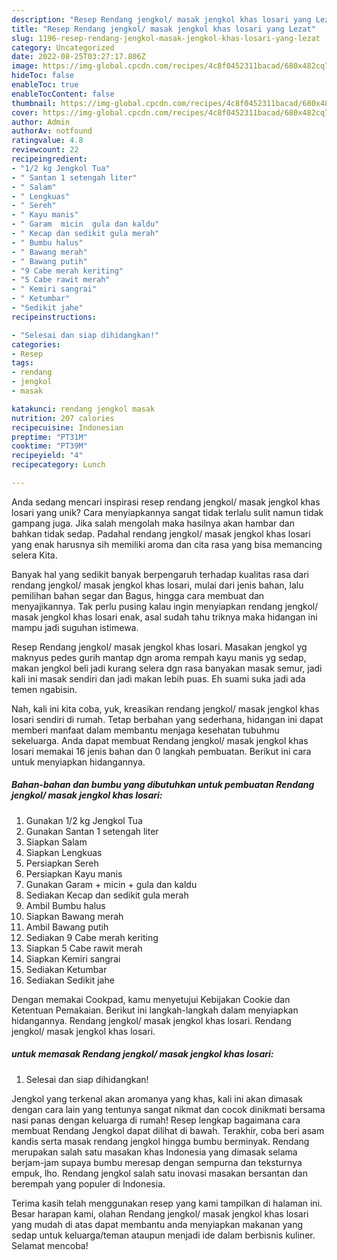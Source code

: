 ```yaml
---
description: "Resep Rendang jengkol/ masak jengkol khas losari yang Lezat"
title: "Resep Rendang jengkol/ masak jengkol khas losari yang Lezat"
slug: 1196-resep-rendang-jengkol-masak-jengkol-khas-losari-yang-lezat
category: Uncategorized
date: 2022-08-25T03:27:17.806Z
image: https://img-global.cpcdn.com/recipes/4c8f0452311bacad/680x482cq70/rendang-jengkol-masak-jengkol-khas-losari-foto-resep-utama.jpg
hideToc: false
enableToc: true
enableTocContent: false
thumbnail: https://img-global.cpcdn.com/recipes/4c8f0452311bacad/680x482cq70/rendang-jengkol-masak-jengkol-khas-losari-foto-resep-utama.jpg
cover: https://img-global.cpcdn.com/recipes/4c8f0452311bacad/680x482cq70/rendang-jengkol-masak-jengkol-khas-losari-foto-resep-utama.jpg
author: Admin
authorAv: notfound
ratingvalue: 4.8
reviewcount: 22
recipeingredient:
- "1/2 kg Jengkol Tua"
- " Santan 1 setengah liter"
- " Salam"
- " Lengkuas"
- " Sereh"
- " Kayu manis"
- " Garam  micin  gula dan kaldu"
- " Kecap dan sedikit gula merah"
- " Bumbu halus"
- " Bawang merah"
- " Bawang putih"
- "9 Cabe merah keriting"
- "5 Cabe rawit merah"
- " Kemiri sangrai"
- " Ketumbar"
- "Sedikit jahe"
recipeinstructions:

- "Selesai dan siap dihidangkan!"
categories:
- Resep
tags:
- rendang
- jengkol
- masak

katakunci: rendang jengkol masak 
nutrition: 207 calories
recipecuisine: Indonesian
preptime: "PT31M"
cooktime: "PT39M"
recipeyield: "4"
recipecategory: Lunch

---
```





Anda sedang mencari inspirasi resep rendang jengkol/ masak jengkol khas losari yang unik? Cara menyiapkannya sangat tidak terlalu sulit namun tidak gampang juga. Jika salah mengolah maka hasilnya akan hambar dan bahkan tidak sedap. Padahal rendang jengkol/ masak jengkol khas losari yang enak harusnya sih memiliki aroma dan cita rasa yang bisa memancing selera Kita.





Banyak hal yang sedikit banyak berpengaruh terhadap kualitas rasa dari rendang jengkol/ masak jengkol khas losari, mulai dari jenis bahan, lalu pemilihan bahan segar dan Bagus, hingga cara membuat dan menyajikannya. Tak perlu pusing kalau ingin menyiapkan rendang jengkol/ masak jengkol khas losari enak,      asal sudah tahu triknya maka hidangan ini mampu jadi suguhan istimewa.














Resep Rendang jengkol/ masak jengkol khas losari. Masakan jengkol yg maknyus pedes gurih mantap dgn aroma rempah kayu manis yg sedap, makan jengkol beli jadi kurang selera dgn rasa banyakan masak semur, jadi kali ini masak sendiri dan jadi makan lebih puas. Eh suami suka jadi ada temen ngabisin.






Nah, kali ini kita coba, yuk, kreasikan rendang jengkol/ masak jengkol khas losari sendiri di rumah. Tetap berbahan yang sederhana, hidangan ini dapat memberi manfaat dalam membantu menjaga kesehatan tubuhmu sekeluarga. Anda dapat membuat Rendang jengkol/ masak jengkol khas losari memakai 16 jenis bahan dan 0 langkah pembuatan. Berikut ini cara untuk menyiapkan hidangannya.

<!--inarticleads1-->

##### Bahan-bahan dan bumbu yang dibutuhkan untuk pembuatan Rendang jengkol/ masak jengkol khas losari:

1. Gunakan 1/2 kg Jengkol Tua
1. Gunakan  Santan 1 setengah liter
1. Siapkan  Salam
1. Siapkan  Lengkuas
1. Persiapkan  Sereh
1. Persiapkan  Kayu manis
1. Gunakan  Garam + micin + gula dan kaldu
1. Sediakan  Kecap dan sedikit gula merah
1. Ambil  Bumbu halus
1. Siapkan  Bawang merah
1. Ambil  Bawang putih
1. Sediakan 9 Cabe merah keriting
1. Siapkan 5 Cabe rawit merah
1. Siapkan  Kemiri sangrai
1. Sediakan  Ketumbar
1. Sediakan Sedikit jahe


Dengan memakai Cookpad, kamu menyetujui Kebijakan Cookie dan Ketentuan Pemakaian. Berikut ini langkah-langkah dalam menyiapkan hidangannya. Rendang jengkol/ masak jengkol khas losari. Rendang jengkol/ masak jengkol khas losari. 

<!--inarticleads2-->

#####  untuk memasak Rendang jengkol/ masak jengkol khas losari:


1. Selesai dan siap dihidangkan!

Jengkol yang terkenal akan aromanya yang khas, kali ini akan dimasak dengan cara lain yang tentunya sangat nikmat dan cocok dinikmati bersama nasi panas dengan keluarga di rumah! Resep lengkap bagaimana cara membuat Rendang Jengkol dapat dilihat di bawah. Terakhir, coba beri asam kandis serta masak rendang jengkol hingga bumbu berminyak. Rendang merupakan salah satu masakan khas Indonesia yang dimasak selama berjam-jam supaya bumbu meresap dengan sempurna dan teksturnya empuk, lho. Rendang jengkol salah satu inovasi masakan bersantan dan berempah yang populer di Indonesia. 

Terima kasih telah menggunakan resep yang kami tampilkan di halaman ini. Besar harapan kami, olahan Rendang jengkol/ masak jengkol khas losari yang mudah di atas dapat membantu anda menyiapkan makanan yang sedap untuk keluarga/teman ataupun menjadi ide dalam berbisnis kuliner. Selamat mencoba!
